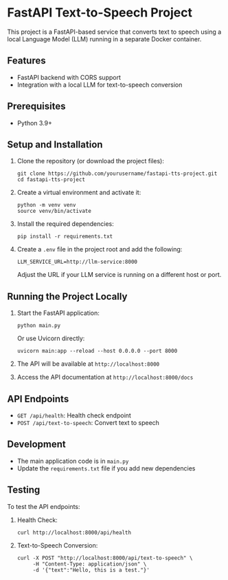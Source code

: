 # FastAPI Text-to-Speech Project

This project is a FastAPI-based service that converts text to speech using a local Language Model (LLM) running in a separate Docker container.

## Features

- FastAPI backend with CORS support
- Integration with a local LLM for text-to-speech conversion

## Prerequisites

- Python 3.9+

## Setup and Installation

1. Clone the repository (or download the project files):
   ```
   git clone https://github.com/yourusername/fastapi-tts-project.git
   cd fastapi-tts-project
   ```

2. Create a virtual environment and activate it:
   ```
   python -m venv venv
   source venv/bin/activate
   ```

3. Install the required dependencies:
   ```
   pip install -r requirements.txt
   ```

4. Create a `.env` file in the project root and add the following:
   ```
   LLM_SERVICE_URL=http://llm-service:8000
   ```
   Adjust the URL if your LLM service is running on a different host or port.

## Running the Project Locally

1. Start the FastAPI application:
   ```
   python main.py
   ```
   Or use Uvicorn directly:
   ```
   uvicorn main:app --reload --host 0.0.0.0 --port 8000
   ```

2. The API will be available at `http://localhost:8000`

3. Access the API documentation at `http://localhost:8000/docs`

## API Endpoints

- `GET /api/health`: Health check endpoint
- `POST /api/text-to-speech`: Convert text to speech

## Development

- The main application code is in `main.py`
- Update the `requirements.txt` file if you add new dependencies

## Testing

To test the API endpoints:

1. Health Check:
   ```
   curl http://localhost:8000/api/health
   ```

2. Text-to-Speech Conversion:
   ```
   curl -X POST "http://localhost:8000/api/text-to-speech" \
        -H "Content-Type: application/json" \
        -d '{"text":"Hello, this is a test."}'
   ```
